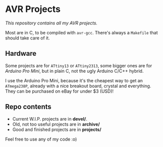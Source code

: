 # AVR Projects

*This repository contains all my AVR projects.*

Most are in C, to be compiled with `avr-gcc`. There's always a `Makefile` that should take care of it.

## Hardware

Some projects are for `ATtiny13` or `ATtiny2313`, some bigger ones are for *Arduino Pro Mini*,
but in plain C, not the ugly Arduino C/C++ hybrid.

I use the Arduino Pro Mini, because it's the cheapest way to get an `ATmega238P`, already with
a nice breakout board, crystal and everything. They can be purchased on eBay for under $3 (USD)!

## Repo contents

- Current W.I.P. projects are in **devel/**.
- Old, not too useful projects are in **archive/**
- Good and finished projects are in **projects/**

Feel free to use any of my code :o)
